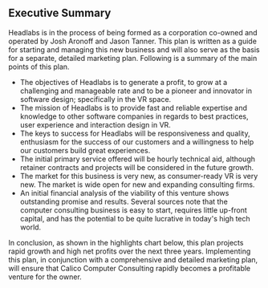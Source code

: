 ## Executive Summary
Headlabs is in the process of being formed as a corporation co-owned and operated by Josh Aronoff and Jason Tanner. This plan is written as a guide for starting and managing this new business and will also serve as the basis for a separate, detailed marketing plan. Following is a summary of the main points of this plan.

* The objectives of Headlabs is to generate a profit, to grow at a challenging and manageable rate and to be a pioneer and innovator in software design; specifically in the VR space.  
* The mission of Headlabs is to provide fast and reliable expertise and knowledge to other software companies in regards to best practices, user experience and interaction design in VR.  
* The keys to success for Headlabs will be responsiveness and quality, enthusiasm for the success of our customers and a willingness to help our customers build great experiences.  
* The initial primary service offered will be hourly technical aid, although retainer contracts and projects will be considered in the future growth.  
* The market for this business is very new, as consumer-ready VR is very new. The market is wide open for new and expanding consulting firms.  
* An initial financial analysis of the viability of this venture shows outstanding promise and results. Several sources note that the computer consulting business is easy to start, requires little up-front capital, and has the potential to be quite lucrative in today's high tech world.  


In conclusion, as shown in the highlights chart below, this plan projects rapid growth and high net profits over the next three years. Implementing this plan, in conjunction with a comprehensive and detailed marketing plan, will ensure that Calico Computer Consulting rapidly becomes a profitable venture for the owner.